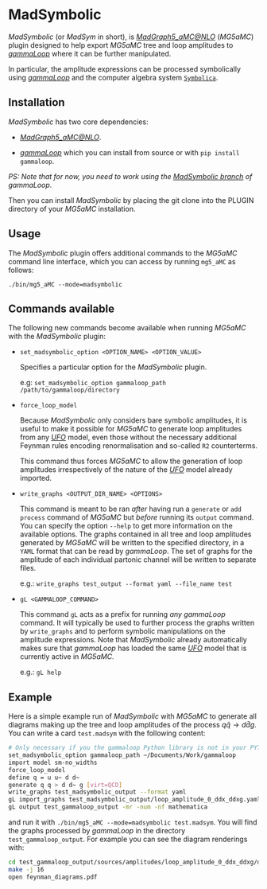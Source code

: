 # MadSymbolic
*MadSymbolic* (or *MadSym* in short), is [*MadGraph5_aMC@NLO*](https://launchpad.net/mg5amcnlo) (*MG5aMC*) plugin designed to help export *MG5aMC* tree and loop amplitudes to [*gammaLoop*](https://github.com/alphal00p/gammaloop) where it can be further manipulated.

In particular, the amplitude expressions can be processed symbolically using [*gammaLoop*](https://github.com/alphal00p/gammaloop) and the computer algebra system [`Symbolica`](https://symbolica.io/).

## Installation

*MadSymbolic* has two core dependencies:

* [*MadGraph5_aMC@NLO*](https://launchpad.net/mg5amcnlo).

* [*gammaLoop*](https://github.com/alphal00p/gammaloop) which you can install from source or with `pip install gammaloop`. 

*PS: Note that for now, you need to work using the [*MadSymbolic* branch](https://github.com/alphal00p/gammaloop/tree/madsymbolic) of *gammaLoop**.

Then you can install *MadSymbolic* by placing the git clone into the PLUGIN directory of your *MG5aMC* installation.

## Usage

The *MadSymbolic* plugin offers additional commands to the *MG5aMC* command line interface, which you can access by running `mg5_aMC` as follows:

```
./bin/mg5_aMC --mode=madsymbolic
```

## Commands available

The following new commands become available when running *MG5aMC* with the *MadSymbolic* plugin:

* `set_madsymbolic_option <OPTION_NAME> <OPTION_VALUE>`

    Specifies a particular option for the *MadSymbolic* plugin.
    
    e.g: `set_madsymbolic_option gammaloop_path /path/to/gammaloop/directory`

* `force_loop_model`

    Because *MadSymbolic* only considers bare symbolic amplitudes, it is useful to make it possible for *MG5aMC* to generate loop amplitudes from any [*UFO*](https://arxiv.org/abs/2304.09883) model, even those without the necessary additional Feynman rules encoding renormalisation and so-called `R2` counterterms. 
    
    This command thus forces *MG5aMC* to allow the generation of loop amplitudes irrespectively of the nature of the [*UFO*](https://arxiv.org/abs/2304.09883) model already imported.

* `write_graphs <OUTPUT_DIR_NAME> <OPTIONS>`

    This command is meant to be ran *after* having run a `generate` or `add process` command of *MG5aMC* but *before* running its `output` command. You can specify the option `--help` to get more information on the available options.
    The graphs contained in all tree and loop amplitudes generated by *MG5aMC* will be written to the specified directory, in a `YAML` format that can be read by *gammaLoop*. The set of graphs for the amplitude of each individual partonic channel will be written to separate files.

    e.g.: `write_graphs test_output --format yaml --file_name test`

* `gL <GAMMALOOP_COMMAND>`

    This command `gL` acts as a prefix for running *any* *gammaLoop* command. It will typically be used to further process the graphs written by `write_graphs` and to perform symbolic manipulations on the amplitude expressions.
    Note that *MadSymbolic* already automatically makes sure that *gammaLoop* has loaded the same [*UFO*](https://arxiv.org/abs/2304.09883) model that is currently active in *MG5aMC*.

    e.g.: `gL help`

## Example

Here is a simple example run of *MadSymbolic* with *MG5aMC* to generate all diagrams making up the tree and loop amplitudes of the process $q \bar{q} \to d \bar{d}g$. You can write a card `test.madsym` with the following content:

```bash
# Only necessary if you the gammaloop Python library is not in your PYTHONPATH
set_madsymbolic_option gammaloop_path ~/Documents/Work/gammaloop
import model sm-no_widths
force_loop_model
define q = u u~ d d~
generate q q > d d~ g [virt=QCD]
write_graphs test_madsymbolic_output --format yaml
gL import_graphs test_madsymbolic_output/loop_amplitude_0_ddx_ddxg.yaml --format yaml
gL output test_gammaloop_output -mr -num -nf mathematica
```

and run it with `./bin/mg5_aMC --mode=madsymbolic test.madsym`.
You will find the graphs processed by *gammaLoop* in the directory `test_gammaloop_output`.
For example you can see the diagram renderings with:

```bash
cd test_gammaloop_output/sources/amplitudes/loop_amplitude_0_ddx_ddxg/drawings
make -j 16
open feynman_diagrams.pdf
```